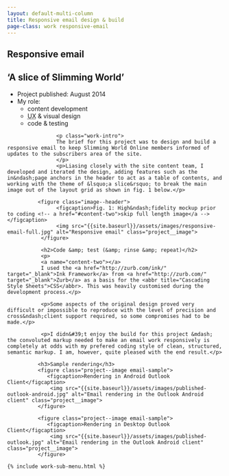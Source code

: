 ```yaml
---
layout: default-multi-column
title: Responsive email design & build
page-class: work responsive-email
---
```


<section class="content__primary  content-primary__multi-column">
    <h1 class="post--head__primary">Responsive email</h1>
        <h2 class="post--head__subhead">&lsquo;A slice of Slimming World&rsquo;</h2>
            <ul class="project__meta no-marker">
                  <li>
                   Project published:
                    <time datetime="2014-08" class="project__meta--date">
                         August 2014
                     </time>
                    </li> 
                     <li>My role:
                         <ul class="project__role--profile">
                             <li>content development</li> 
                             <li><abbr title="User Experience">UX</abbr> &amp; visual design</li> 
                             <li>code &amp; testing</li>
                         </ul>
                    </li>
              </ul>
              
                    <p class="work-intro">
                    The brief for this project was to design and build a responsive email to keep Slimming World Online members informed of updates to the subscribers area of the site.
                    </p>
                    <p>Liasing closely with the site content team, I developed and iterated the design, adding features such as the in&ndash;page anchors in the header to act as a table of contents, and  working with the theme of &lsquo;a slice&rsquo; to break the main image out of the layout grid as shown in fig. 1 below.</p>
              
              <figure class="image--header">
                    <figcaption>Fig. 1: High&ndash;fidelity mockup prior to coding <!-- a href="#content-two">skip full length image</a --></figcaption>
                    <img src="{{site.baseurl}}/assets/images/responsive-email-full.jpg" alt="Responsive email" class="project__image"> 
               </figure>
               
               <h2>Code &amp; test (&amp; rinse &amp; repeat)</h2>
               <p>
               <a name="content-two"></a>
               I used the <a href="http://zurb.com/ink/" target="_blank">Ink Framework</a> from <a href="http://zurb.com/" target="_blank">Zurb</a> as a basis for the <abbr title="Cascading Style Sheets">CSS</abbr>. This was heavily customised during the development process.</p>
               
               <p>Some aspects of the original design proved very difficult or impossible to reproduce with the level of precision and cross&ndash;client support required, so some compromises had to be made.</p>
               
               <p>I didn&#39;t enjoy the build for this project &mdash; the convoluted markup needed to make an email work responsively is completely at odds with my prefered coding style of clean, structured, semantic markup. I am, however, quite pleased with the end result.</p>
               
              <h3>Sample rendering</h3>
              <figure class="project--image email-sample">
                 <figcaption>Rendering in Android Outlook Client</figcaption>
                  <img src="{{site.baseurl}}/assets/images/published-outlook-android.jpg" alt="Email rendering in the Outlook Android client" class="project__image"> 
              </figure>
              
              <figure class="project--image email-sample">
                 <figcaption>Rendering in Desktop Outlook Client</figcaption>
                  <img src="{{site.baseurl}}/assets/images/published-outlook.jpg" alt="Email rendering in the Outlook Android client" class="project__image"> 
              </figure>

</section>

<aside role="supplmental"  class="content__supplemental responsive-email">
    
    {% include work-sub-menu.html %}
    
</aside>
